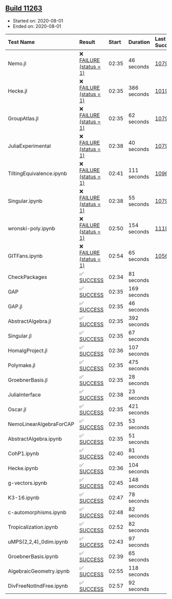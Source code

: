 ## [Build 11263](https://oscarci.mathematik.uni-kl.de/job/oscar/11263/)

* Started on: 2020-08-01
* Ended on: 2020-08-01

| Test Name    | Result | Start | Duration | Last Success | First Failure |
|:-------------|:-------|:------|:---------|:-------------|:--------------|
| Nemo.jl | ❌ [FAILURE (status = 1)](https://oscarci.mathematik.uni-kl.de/job/oscar/11263/artifact/logs/build-11263/Nemo.jl.log) | 02:35 | 46 seconds | [10790](https://oscarci.mathematik.uni-kl.de/job/oscar/10790/) | [10791](https://oscarci.mathematik.uni-kl.de/job/oscar/10791/) |
| Hecke.jl | ❌ [FAILURE (status = 1)](https://oscarci.mathematik.uni-kl.de/job/oscar/11263/artifact/logs/build-11263/Hecke.jl.log) | 02:35 | 386 seconds | [10197](https://oscarci.mathematik.uni-kl.de/job/oscar/10197/) | [10198](https://oscarci.mathematik.uni-kl.de/job/oscar/10198/) |
| GroupAtlas.jl | ❌ [FAILURE (status = 1)](https://oscarci.mathematik.uni-kl.de/job/oscar/11263/artifact/logs/build-11263/GroupAtlas.jl.log) | 02:35 | 62 seconds | [10790](https://oscarci.mathematik.uni-kl.de/job/oscar/10790/) | [10791](https://oscarci.mathematik.uni-kl.de/job/oscar/10791/) |
| JuliaExperimental | ❌ [FAILURE (status = 1)](https://oscarci.mathematik.uni-kl.de/job/oscar/11263/artifact/logs/build-11263/JuliaExperimental.log) | 02:38 | 40 seconds | [10790](https://oscarci.mathematik.uni-kl.de/job/oscar/10790/) | [10791](https://oscarci.mathematik.uni-kl.de/job/oscar/10791/) |
| TiltingEquivalence.ipynb | ❌ [FAILURE (status = 1)](https://oscarci.mathematik.uni-kl.de/job/oscar/11263/artifact/logs/build-11263/TiltingEquivalence.ipynb.log) | 02:41 | 111 seconds | [10962](https://oscarci.mathematik.uni-kl.de/job/oscar/10962/) | [10963](https://oscarci.mathematik.uni-kl.de/job/oscar/10963/) |
| Singular.ipynb | ❌ [FAILURE (status = 1)](https://oscarci.mathematik.uni-kl.de/job/oscar/11263/artifact/logs/build-11263/Singular.ipynb.log) | 02:38 | 55 seconds | [10790](https://oscarci.mathematik.uni-kl.de/job/oscar/10790/) | [10791](https://oscarci.mathematik.uni-kl.de/job/oscar/10791/) |
| wronski-poly.ipynb | ❌ [FAILURE (status = 1)](https://oscarci.mathematik.uni-kl.de/job/oscar/11263/artifact/logs/build-11263/wronski-poly.ipynb.log) | 02:50 | 154 seconds | [11192](https://oscarci.mathematik.uni-kl.de/job/oscar/11192/) | [11193](https://oscarci.mathematik.uni-kl.de/job/oscar/11193/) |
| GITFans.ipynb | ❌ [FAILURE (status = 1)](https://oscarci.mathematik.uni-kl.de/job/oscar/11263/artifact/logs/build-11263/GITFans.ipynb.log) | 02:54 | 65 seconds | [10566](https://oscarci.mathematik.uni-kl.de/job/oscar/10566/) | [10567](https://oscarci.mathematik.uni-kl.de/job/oscar/10567/) |
| CheckPackages | ✅ [SUCCESS](https://oscarci.mathematik.uni-kl.de/job/oscar/11263/artifact/logs/build-11263/CheckPackages.log) | 02:34 | 81 seconds |  |  |
| GAP | ✅ [SUCCESS](https://oscarci.mathematik.uni-kl.de/job/oscar/11263/artifact/logs/build-11263/GAP.log) | 02:35 | 169 seconds |  |  |
| GAP.jl | ✅ [SUCCESS](https://oscarci.mathematik.uni-kl.de/job/oscar/11263/artifact/logs/build-11263/GAP.jl.log) | 02:35 | 46 seconds |  |  |
| AbstractAlgebra.jl | ✅ [SUCCESS](https://oscarci.mathematik.uni-kl.de/job/oscar/11263/artifact/logs/build-11263/AbstractAlgebra.jl.log) | 02:35 | 392 seconds |  |  |
| Singular.jl | ✅ [SUCCESS](https://oscarci.mathematik.uni-kl.de/job/oscar/11263/artifact/logs/build-11263/Singular.jl.log) | 02:35 | 67 seconds |  |  |
| HomalgProject.jl | ✅ [SUCCESS](https://oscarci.mathematik.uni-kl.de/job/oscar/11263/artifact/logs/build-11263/HomalgProject.jl.log) | 02:36 | 107 seconds |  |  |
| Polymake.jl | ✅ [SUCCESS](https://oscarci.mathematik.uni-kl.de/job/oscar/11263/artifact/logs/build-11263/Polymake.jl.log) | 02:35 | 475 seconds |  |  |
| GroebnerBasis.jl | ✅ [SUCCESS](https://oscarci.mathematik.uni-kl.de/job/oscar/11263/artifact/logs/build-11263/GroebnerBasis.jl.log) | 02:35 | 28 seconds |  |  |
| JuliaInterface | ✅ [SUCCESS](https://oscarci.mathematik.uni-kl.de/job/oscar/11263/artifact/logs/build-11263/JuliaInterface.log) | 02:38 | 23 seconds |  |  |
| Oscar.jl | ✅ [SUCCESS](https://oscarci.mathematik.uni-kl.de/job/oscar/11263/artifact/logs/build-11263/Oscar.jl.log) | 02:35 | 421 seconds |  |  |
| NemoLinearAlgebraForCAP | ✅ [SUCCESS](https://oscarci.mathematik.uni-kl.de/job/oscar/11263/artifact/logs/build-11263/NemoLinearAlgebraForCAP.log) | 02:35 | 53 seconds |  |  |
| AbstractAlgebra.ipynb | ✅ [SUCCESS](https://oscarci.mathematik.uni-kl.de/job/oscar/11263/artifact/logs/build-11263/AbstractAlgebra.ipynb.log) | 02:35 | 51 seconds |  |  |
| CohP1.ipynb | ✅ [SUCCESS](https://oscarci.mathematik.uni-kl.de/job/oscar/11263/artifact/logs/build-11263/CohP1.ipynb.log) | 02:40 | 81 seconds |  |  |
| Hecke.ipynb | ✅ [SUCCESS](https://oscarci.mathematik.uni-kl.de/job/oscar/11263/artifact/logs/build-11263/Hecke.ipynb.log) | 02:36 | 104 seconds |  |  |
| g-vectors.ipynb | ✅ [SUCCESS](https://oscarci.mathematik.uni-kl.de/job/oscar/11263/artifact/logs/build-11263/g-vectors.ipynb.log) | 02:45 | 148 seconds |  |  |
| K3-16.ipynb | ✅ [SUCCESS](https://oscarci.mathematik.uni-kl.de/job/oscar/11263/artifact/logs/build-11263/K3-16.ipynb.log) | 02:47 | 78 seconds |  |  |
| c-automorphisms.ipynb | ✅ [SUCCESS](https://oscarci.mathematik.uni-kl.de/job/oscar/11263/artifact/logs/build-11263/c-automorphisms.ipynb.log) | 02:48 | 82 seconds |  |  |
| Tropicalization.ipynb | ✅ [SUCCESS](https://oscarci.mathematik.uni-kl.de/job/oscar/11263/artifact/logs/build-11263/Tropicalization.ipynb.log) | 02:52 | 82 seconds |  |  |
| uMPS(2,2,4)_0dim.ipynb | ✅ [SUCCESS](https://oscarci.mathematik.uni-kl.de/job/oscar/11263/artifact/logs/build-11263/uMPS-2-2-4-_0dim.ipynb.log) | 02:43 | 97 seconds |  |  |
| GroebnerBasis.ipynb | ✅ [SUCCESS](https://oscarci.mathematik.uni-kl.de/job/oscar/11263/artifact/logs/build-11263/GroebnerBasis.ipynb.log) | 02:39 | 65 seconds |  |  |
| AlgebraicGeometry.ipynb | ✅ [SUCCESS](https://oscarci.mathematik.uni-kl.de/job/oscar/11263/artifact/logs/build-11263/AlgebraicGeometry.ipynb.log) | 02:55 | 118 seconds |  |  |
| DivFreeNotIndFree.ipynb | ✅ [SUCCESS](https://oscarci.mathematik.uni-kl.de/job/oscar/11263/artifact/logs/build-11263/DivFreeNotIndFree.ipynb.log) | 02:57 | 92 seconds |  |  |
